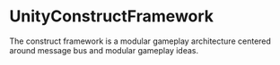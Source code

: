 # UnityConstructFramework
The construct framework is a modular gameplay architecture centered around message bus and modular gameplay ideas.

